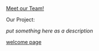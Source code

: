 [Meet our Team!](admin/team.md)

Our Project:

*put something here as a description*

[welcome page](https://cse110-sp23-groupll.github.io/cse110-sp23-group11/source/welcome.html)